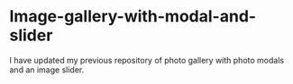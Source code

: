 # Image-gallery-with-modal-and-slider
I have updated my previous repository of photo gallery with photo modals and an image slider.
